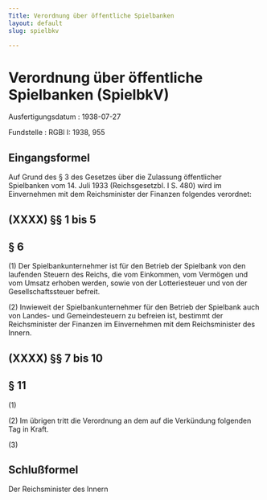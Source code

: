 ```yaml
---
Title: Verordnung über öffentliche Spielbanken
layout: default
slug: spielbkv

---
```


# Verordnung über öffentliche Spielbanken (SpielbkV)

Ausfertigungsdatum
:   1938-07-27

Fundstelle
:   RGBl I: 1938, 955



## Eingangsformel

Auf Grund des § 3 des Gesetzes über die Zulassung öffentlicher
Spielbanken vom 14. Juli 1933 (Reichsgesetzbl. I S. 480) wird im
Einvernehmen mit dem Reichsminister der Finanzen folgendes verordnet:


## (XXXX) §§ 1 bis 5



## § 6

(1) Der Spielbankunternehmer ist für den Betrieb der Spielbank von den
laufenden Steuern des
Reichs,              die vom Einkommen, vom Vermögen und vom Umsatz
erhoben werden, sowie von der Lotteriesteuer und von der
Gesellschaftssteuer befreit.

(2) Inwieweit der Spielbankunternehmer für den Betrieb der Spielbank
auch von Landes- und Gemeindesteuern zu befreien ist, bestimmt der
Reichsminister der Finanzen              im Einvernehmen mit dem
Reichsminister des Innern.


## (XXXX) §§ 7 bis 10



## § 11

(1)

(2) Im übrigen tritt die Verordnung an dem auf die Verkündung
folgenden Tag in Kraft.

(3)


## Schlußformel

Der Reichsminister des Innern

